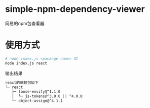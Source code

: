 # simple-npm-dependency-viewer
简易的npm包查看器
# 使用方式
```bash
# node inxex.js <package name> 如
node index.js react
```
输出结果
```bash
react的依赖包如下
└─ react
   ├─ loose-envify@^1.1.0
   │  └─ js-tokens@^3.0.0 || ^4.0.0
   └─ object-assign@^4.1.1
```